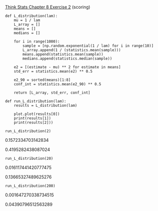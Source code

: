 [Think Stats Chapter 8 Exercise 2](http://greenteapress.com/thinkstats2/html/thinkstats2009.html#toc77) (scoring)

```{python}
def L_distribution(lam):
    mu = 1 / lam
    L_array = []
    means = []
    medians = []

    for i in range(1000):
        sample = [np.random.exponential(1 / lam) for i in range(10)]
        L_array.append(1 / (statistics.mean(sample)))
        means.append(statistics.mean(sample))
        medians.append(statistics.median(sample))
    
    e2 = [(estimate - mu) ** 2 for estimate in means]
    std_err = statistics.mean(e2) ** 0.5

    e2_90 = sorted(means)[1:8]
    conf_int = statistics.mean(e2_90) ** 0.5

    return [L_array, std_err, conf_int]

def run_L_distribution(lam):
    results = L_distribution(lam)

    plot.plot(results[0])
    print(results[1])
    print(results[2]))
```

```{python}
run_L_distribution(2)
```

0.1572334703142834

0.4195282438087024

```{python}
run_L_distribution(20)
```

0.016117441420777475

0.13665327489625276

```{python}
run_L_distribution(200)
```

0.001647270338734515

0.04390796512563289

